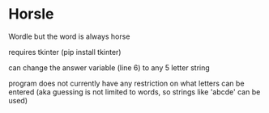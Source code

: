 # Horsle
Wordle but the word is always horse


requires tkinter (pip install tkinter)

can change the answer variable (line 6) to any 5 letter string 

program does not currently have any restriction on what letters can be entered 
(aka guessing is not limited to words, so strings like 'abcde' can be used)
